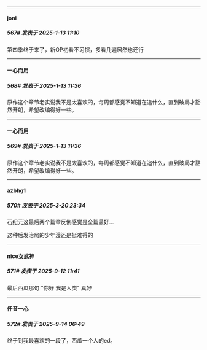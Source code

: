 ﻿
*****

####  joni  
##### 567#       发表于 2025-1-13 11:10

第四季终于来了，新OP初看不习惯，多看几遍居然也还行


*****

####  一心而用  
##### 568#       发表于 2025-1-13 11:36

原作这个章节老实说我不是太喜欢的，每周都感觉不知道在追什么，直到破局才豁然开朗，希望改编得好一些。

*****

####  一心而用  
##### 569#       发表于 2025-1-13 11:36

原作这个章节老实说我不是太喜欢的，每周都感觉不知道在追什么，直到破局才豁然开朗，希望改编得好一些。

*****

####  azbhg1  
##### 570#       发表于 2025-3-20 23:34

石纪元这最后两个篇章反倒感觉是全篇最好...

这种后发治局的少年漫还是挺难得的

*****

####  nice女武神  
##### 571#       发表于 2025-9-12 11:41

最后西瓜那句 "你好 我是人类" 真好


*****

####  仟音一心  
##### 572#       发表于 2025-9-14 06:49

终于到我最喜欢的一段了，西瓜一个人的ed。


